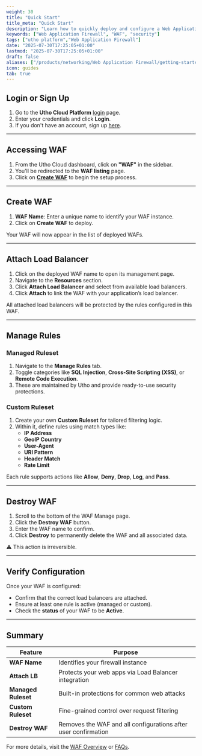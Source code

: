 ```yaml
---
weight: 30
title: "Quick Start"
title_meta: "Quick Start"
description: "Learn how to quickly deploy and configure a Web Application Firewall (WAF) on Utho Cloud to protect your applications from malicious traffic."
keywords: ["Web Application Firewall", "WAF", "security"]
tags: ["utho platform","Web Application Firewall"]
date: "2025-07-30T17:25:05+01:00"
lastmod: "2025-07-30T17:25:05+01:00"
draft: false 
aliases: ["/products/networking/Web Application Firewall/getting-started/Quick Start"]
icon: guides
tab: true
---
```

## **Login or Sign Up**

1. Go to the **Utho Cloud Platform** [login](https://console.utho.com/login) page.
2. Enter your credentials and click **Login**.
3. If you don't have an account, sign up [here](https://console.utho.com/signup).

---

## **Accessing WAF**

1. From the Utho Cloud dashboard, click on **"WAF"** in the sidebar.
2. You'll be redirected to the **WAF listing** page.
3. Click on **[Create WAF](https://console.utho.com/waf/deploy)** to begin the setup process.

---

## **Create WAF**

1. **WAF Name**: Enter a unique name to identify your WAF instance.
2. Click on **Create WAF** to deploy.

Your WAF will now appear in the list of deployed WAFs.

---

## **Attach Load Balancer**

1. Click on the deployed WAF name to open its management page.
2. Navigate to the **Resources** section.
3. Click **Attach Load Balancer** and select from available load balancers.
4. Click **Attach** to link the WAF with your application’s load balancer.

All attached load balancers will be protected by the rules configured in this WAF.

---

## **Manage Rules**

### **Managed Ruleset**

1. Navigate to the **Manage Rules** tab.
2. Toggle categories like **SQL Injection**, **Cross-Site Scripting (XSS)**, or **Remote Code Execution**.
3. These are maintained by Utho and provide ready-to-use security protections.

### **Custom Ruleset**

1. Create your own **Custom Ruleset** for tailored filtering logic.
2. Within it, define rules using match types like:
   - **IP Address**
   - **GeoIP Country**
   - **User-Agent**
   - **URI Pattern**
   - **Header Match**
   - **Rate Limit**

Each rule supports actions like **Allow**, **Deny**, **Drop**, **Log**, and **Pass**.

---

## **Destroy WAF**

1. Scroll to the bottom of the WAF Manage page.
2. Click the **Destroy WAF** button.
3. Enter the WAF name to confirm.
4. Click **Destroy** to permanently delete the WAF and all associated data.

⚠️ This action is irreversible.

---

## **Verify Configuration**

Once your WAF is configured:

- Confirm that the correct load balancers are attached.
- Ensure at least one rule is active (managed or custom).
- Check the **status** of your WAF to be **Active**.

---

## Summary

| Feature                   | Purpose                                                        |
| ------------------------- | -------------------------------------------------------------- |
| **WAF Name**        | Identifies your firewall instance                              |
| **Attach LB**       | Protects your web apps via Load Balancer integration           |
| **Managed Ruleset** | Built-in protections for common web attacks                    |
| **Custom Ruleset**  | Fine-grained control over request filtering                    |
| **Destroy WAF**     | Removes the WAF and all configurations after user confirmation |

For more details, visit the [WAF Overview](https://docs.utho.com/products/security/WAF/getting-started/Overview) or [FAQs](https://docs.utho.com/products/security/WAF/faqs).

